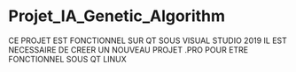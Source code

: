 # Projet_IA_Genetic_Algorithm
CE PROJET EST FONCTIONNEL SUR QT SOUS VISUAL STUDIO 2019
IL EST NECESSAIRE DE CREER UN NOUVEAU PROJET .PRO POUR ETRE FONCTIONNEL SOUS QT LINUX

